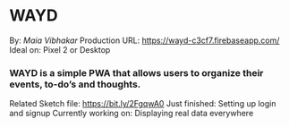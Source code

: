 # WAYD

By: _Maia Vibhakar_
Production URL: <https://wayd-c3cf7.firebaseapp.com/>
Ideal on: Pixel 2 or Desktop


### WAYD is a simple PWA that allows users to organize their events, to-do’s and thoughts.

Related Sketch file: <https://bit.ly/2FgqwA0>
Just finished: Setting up login and signup
Currently working on: Displaying real data everywhere
